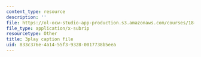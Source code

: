 ```yaml
---
content_type: resource
description: ''
file: https://ol-ocw-studio-app-production.s3.amazonaws.com/courses/18-02sc-multivariable-calculus-fall-2010/833c376e4a1455f393280017738b5eea_f2KsJBClJ1g.vtt
file_type: application/x-subrip
resourcetype: Other
title: 3play caption file
uid: 833c376e-4a14-55f3-9328-0017738b5eea
---
```

